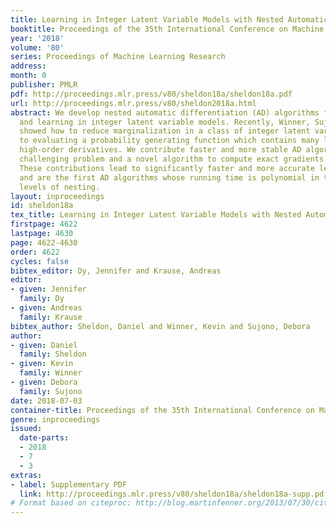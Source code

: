```yaml
---
title: Learning in Integer Latent Variable Models with Nested Automatic Differentiation
booktitle: Proceedings of the 35th International Conference on Machine Learning
year: '2018'
volume: '80'
series: Proceedings of Machine Learning Research
address: 
month: 0
publisher: PMLR
pdf: http://proceedings.mlr.press/v80/sheldon18a/sheldon18a.pdf
url: http://proceedings.mlr.press/v80/sheldon2018a.html
abstract: We develop nested automatic differentiation (AD) algorithms for exact inference
  and learning in integer latent variable models. Recently, Winner, Sujono, and Sheldon
  showed how to reduce marginalization in a class of integer latent variable models
  to evaluating a probability generating function which contains many levels of nested
  high-order derivatives. We contribute faster and more stable AD algorithms for this
  challenging problem and a novel algorithm to compute exact gradients for learning.
  These contributions lead to significantly faster and more accurate learning algorithms,
  and are the first AD algorithms whose running time is polynomial in the number of
  levels of nesting.
layout: inproceedings
id: sheldon18a
tex_title: Learning in Integer Latent Variable Models with Nested Automatic Differentiation
firstpage: 4622
lastpage: 4630
page: 4622-4630
order: 4622
cycles: false
bibtex_editor: Dy, Jennifer and Krause, Andreas
editor:
- given: Jennifer
  family: Dy
- given: Andreas
  family: Krause
bibtex_author: Sheldon, Daniel and Winner, Kevin and Sujono, Debora
author:
- given: Daniel
  family: Sheldon
- given: Kevin
  family: Winner
- given: Debora
  family: Sujono
date: 2018-07-03
container-title: Proceedings of the 35th International Conference on Machine Learning
genre: inproceedings
issued:
  date-parts:
  - 2018
  - 7
  - 3
extras:
- label: Supplementary PDF
  link: http://proceedings.mlr.press/v80/sheldon18a/sheldon18a-supp.pdf
# Format based on citeproc: http://blog.martinfenner.org/2013/07/30/citeproc-yaml-for-bibliographies/
---
```

